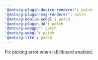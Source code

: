 ```yaml
---
'@antv/g-plugin-device-renderer': patch
'@antv/g-plugin-svg-renderer': patch
'@antv/g-mobile-webgl': patch
'@antv/g-plugin-3d': patch
'@antv/g-webgpu': patch
'@antv/g-webgl': patch
'@antv/g-lite': patch
---
```


Fix picking error when isBillboard enabled.
